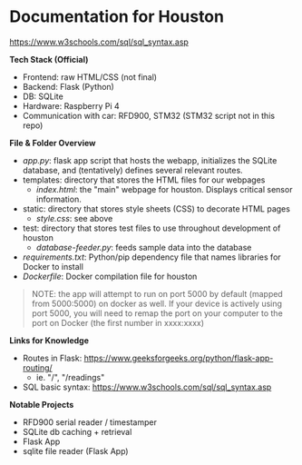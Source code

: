 # Documentation for Houston

https://www.w3schools.com/sql/sql_syntax.asp    

**Tech Stack (Official)**
- Frontend: raw HTML/CSS (not final)
- Backend: Flask (Python)
- DB: SQLite
- Hardware: Raspberry Pi 4
- Communication with car: RFD900, STM32 (STM32 script not in this repo)

**File & Folder Overview**
- *app.py*: flask app script that hosts the webapp, initializes the SQLite
  database, and (tentatively) defines several relevant routes.
- templates: directory that stores the HTML files for our webpages
    - *index.html*: the "main" webpage for houston. Displays critical sensor
      information.
- static: directory that stores style sheets (CSS) to decorate HTML pages
    - *style.css*: see above
- test: directory that stores test files to use throughout development of
  houston
    - *database-feeder.py*: feeds sample data into the database
- *requirements.txt*: Python/pip dependency file that names libraries for Docker
  to install
- *Dockerfile*: Docker compilation file for houston

> NOTE: the app will attempt to run on port 5000 by default (mapped from
> 5000:5000) on docker as well. If your device is actively using port 5000, you
> will need to remap the port on your computer to the port on Docker (the first
> number in xxxx:xxxx)

**Links for Knowledge**
- Routes in Flask: https://www.geeksforgeeks.org/python/flask-app-routing/    
    - ie. "/", "/readings"
- SQL basic syntax: https://www.w3schools.com/sql/sql_syntax.asp


**Notable Projects**
- RFD900 serial reader / timestamper
- SQLite db caching + retrieval
- Flask App
- sqlite file reader (Flask App)

